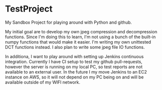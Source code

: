 # TestProject
My Sandbox Project for playing around with Python and github.

My initial goal are to develop my own jpeg compression and decompression functions.  Since I'm doing this to learn, I'm not using a bunch of the built-in numpy functions that would make it easier.  I'm writing my own unittested DCT functions instead.  I also plan to write some jpeg file IO functions.

In additiona, I want to play around with setting up Jenkins continuous integration.  Currently I have CI setup to test my github pull-requests, however the server is running on my local PC, so test reports are not available to an external user.  In the future I my move Jenkins to an EC2 instance on AWS, so it will not depend on my PC being on and will be available outside of my WIFI network.
